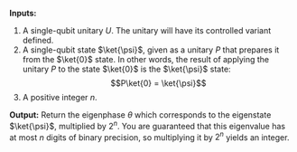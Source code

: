 **Inputs:**

1. A single-qubit unitary $U$. The unitary will have its controlled variant defined.
2. A single-qubit state $\ket{\psi}$, given as a unitary $P$ that prepares it from the $\ket{0}$ state. In other words, the result of applying the unitary $P$ to the state $\ket{0}$ is the $\ket{\psi}$ state:
   $$P\ket{0} = \ket{\psi}$$
3. A positive integer $n$.

**Output:** Return the eigenphase $\theta$ which corresponds to the eigenstate $\ket{\psi}$, multiplied by $2^n$. You are guaranteed that this eigenvalue has at most $n$ digits of binary precision, so multiplying it by $2^n$ yields an integer.
